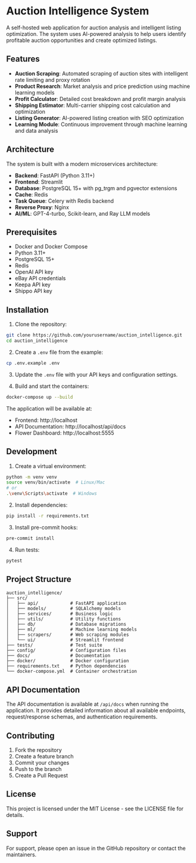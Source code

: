# Auction Intelligence System

A self-hosted web application for auction analysis and intelligent listing optimization. The system uses AI-powered analysis to help users identify profitable auction opportunities and create optimized listings.

## Features

- **Auction Scraping**: Automated scraping of auction sites with intelligent rate limiting and proxy rotation
- **Product Research**: Market analysis and price prediction using machine learning models
- **Profit Calculator**: Detailed cost breakdown and profit margin analysis
- **Shipping Estimator**: Multi-carrier shipping cost calculation and optimization
- **Listing Generator**: AI-powered listing creation with SEO optimization
- **Learning Module**: Continuous improvement through machine learning and data analysis

## Architecture

The system is built with a modern microservices architecture:

- **Backend**: FastAPI (Python 3.11+)
- **Frontend**: Streamlit
- **Database**: PostgreSQL 15+ with pg_trgm and pgvector extensions
- **Cache**: Redis
- **Task Queue**: Celery with Redis backend
- **Reverse Proxy**: Nginx
- **AI/ML**: GPT-4-turbo, Scikit-learn, and Ray LLM models

## Prerequisites

- Docker and Docker Compose
- Python 3.11+
- PostgreSQL 15+
- Redis
- OpenAI API key
- eBay API credentials
- Keepa API key
- Shippo API key

## Installation

1. Clone the repository:
```bash
git clone https://github.com/yourusername/auction_intelligence.git
cd auction_intelligence
```

2. Create a `.env` file from the example:
```bash
cp .env.example .env
```

3. Update the `.env` file with your API keys and configuration settings.

4. Build and start the containers:
```bash
docker-compose up --build
```

The application will be available at:
- Frontend: http://localhost
- API Documentation: http://localhost/api/docs
- Flower Dashboard: http://localhost:5555

## Development

1. Create a virtual environment:
```bash
python -m venv venv
source venv/bin/activate  # Linux/Mac
# or
.\venv\Scripts\activate  # Windows
```

2. Install dependencies:
```bash
pip install -r requirements.txt
```

3. Install pre-commit hooks:
```bash
pre-commit install
```

4. Run tests:
```bash
pytest
```

## Project Structure

```
auction_intelligence/
├── src/
│   ├── api/            # FastAPI application
│   ├── models/         # SQLAlchemy models
│   ├── services/       # Business logic
│   ├── utils/          # Utility functions
│   ├── db/             # Database migrations
│   ├── ml/             # Machine learning models
│   ├── scrapers/       # Web scraping modules
│   └── ui/             # Streamlit frontend
├── tests/              # Test suite
├── config/             # Configuration files
├── docs/               # Documentation
├── docker/             # Docker configuration
├── requirements.txt    # Python dependencies
└── docker-compose.yml  # Container orchestration
```

## API Documentation

The API documentation is available at `/api/docs` when running the application. It provides detailed information about all available endpoints, request/response schemas, and authentication requirements.

## Contributing

1. Fork the repository
2. Create a feature branch
3. Commit your changes
4. Push to the branch
5. Create a Pull Request

## License

This project is licensed under the MIT License - see the LICENSE file for details.

## Support

For support, please open an issue in the GitHub repository or contact the maintainers. 